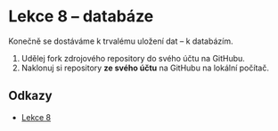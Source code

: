 # Lekce 8 – databáze

Konečně se dostáváme k trvalému uložení dat – k databázím.

1. Udělej fork zdrojového repository do svého účtu na GitHubu.
1. Naklonuj si repository **ze svého účtu** na GitHubu na lokální počítač.

## Odkazy
* [Lekce 8](https://java.czechitas.cz/2021-jaro/java-2/lekce-8.html)
